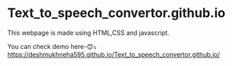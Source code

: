 # Text_to_speech_convertor.github.io
This webpage is made using HTML,CSS and javascript.

You can check demo here-😊⤵️
 https://deshmukhneha595.github.io/Text_to_speech_convertor.github.io/
